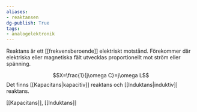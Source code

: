 ```yaml
---
aliases: 
- reaktansen
dg-publish: True
tags: 
- analogelektronik
---
```

Reaktans är ett [[frekvensberoende]] elektriskt motstånd. Förekommer där elektriska eller magnetiska fält utvecklas proportionellt mot ström eller spänning.

$$X=\frac{1}{j\omega C}=j\omega L$$
Det finns [[Kapacitans|kapacitiv]] reaktans och [[Induktans|induktiv]] reaktans. 

[[Kapacitans]], [[Induktans]]